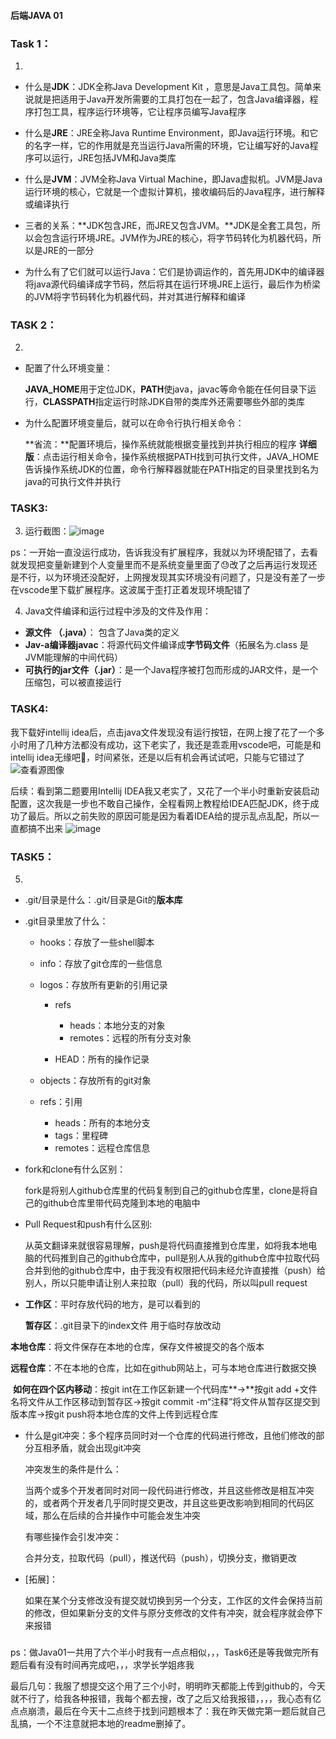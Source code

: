 ####  后端JAVA 01

### Task 1：

1. 

- 什么是**JDK**：JDK全称Java Development Kit ，意思是Java工具包。简单来说就是把适用于Java开发所需要的工具打包在一起了，包含Java编译器，程序打包工具，程序运行环境等，它让程序员编写Java程序

- 什么是**JRE**：JRE全称Java Runtime Environment，即Java运行环境。和它的名字一样，它的作用就是充当运行Java所需的环境，它让编写好的Java程序可以运行，JRE包括JVM和Java类库

- 什么是**JVM**：JVM全称Java Virtual Machine，即Java虚拟机。JVM是Java运行环境的核心，它就是一个虚拟计算机，接收编码后的Java程序，进行解释或编译执行

- 三者的关系：**JDK包含JRE，而JRE又包含JVM。**JDK是全套工具包，所以会包含运行环境JRE。JVM作为JRE的核心，将字节码转化为机器代码，所以是JRE的一部分

- 为什么有了它们就可以运行Java：它们是协调运作的，首先用JDK中的编译器将java源代码编译成字节码，然后将其在运行环境JRE上运行，最后作为桥梁的JVM将字节码转化为机器代码，并对其进行解释和编译

   

### TASK 2：

2. 

- 配置了什么环境变量：

  **JAVA_HOME**用于定位JDK，**PATH**使java，javac等命令能在任何目录下运行，**CLASSPATH**指定运行时除JDK自带的类库外还需要哪些外部的类库

- 为什么配置环境变量后，就可以在命令行执行相关命令：

  **省流：**配置环境后，操作系统就能根据变量找到并执行相应的程序             **详细版**：点击运行相关命令，操作系统根据PATH找到可执行文件，JAVA_HOME告诉操作系统JDK的位置，命令行解释器就能在PATH指定的目录里找到名为java的可执行文件并执行

### TASK3:

3. 运行截图：![image](https://github.com/user-attachments/assets/86815175-d2b8-434c-b65f-2567053ca43b)

ps：一开始一直没运行成功，告诉我没有扩展程序，我就以为环境配错了，去看就发现把变量新建到个人变量里而不是系统变量里面了😓改了之后再运行发现还是不行，以为环境还没配好，上网搜发现其实环境没有问题了，只是没有差了一步在vscode里下载扩展程序。这波属于歪打正着发现环境配错了

4. Java文件编译和运行过程中涉及的文件及作用：

- **源文件 （.java）**： 包含了Java类的定义
- **Jav-a编译器javac**：将源代码文件编译成**字节码文件**（拓展名为.class 是JVM能理解的中间代码）
- **可执行的jar文件（.jar）**：是一个Java程序被打包而形成的JAR文件，是一个压缩包，可以被直接运行

### TASK4:

我下载好intellij idea后，点击java文件发现没有运行按钮，在网上搜了花了一个多小时用了几种方法都没有成功，这下老实了，我还是乖乖用vscode吧，可能是和intellij idea无缘吧🤦‍，时间紧张，还是以后有机会再试试吧，只能与它错过了![查看源图像](https://th.bing.com/th/id/OIP.jENT6O_c2NzcI0XJy91lawHaFq?rs=1&pid=ImgDetMain)



后续：看到第二题要用Intellij IDEA我又老实了，又花了一个半小时重新安装启动配置，这次我是一步也不敢自己操作，全程看网上教程给IDEA匹配JDK，终于成功了最后。所以之前失败的原因可能是因为看着IDEA给的提示乱点乱配，所以一直都搞不出来
![image](https://github.com/user-attachments/assets/c34b94cc-3f43-45ba-83b5-c4f0116a168d)




### TASK5：

5. 

- .git/目录是什么：.git/目录是Git的**版本库**

- .git目录里放了什么：

  - hooks：存放了一些shell脚本

  - info：存放了git仓库的一些信息

  - logos：存放所有更新的引用记录

    - refs
      - heads：本地分支的对象
      - remotes：远程的所有分支对象

    -  HEAD：所有的操作记录

  - objects：存放所有的git对象
  - refs：引用
    - heads：所有的本地分支
    - tags：里程碑
    - remotes：远程仓库信息

- fork和clone有什么区别：

  fork是将别人github仓库里的代码复制到自己的github仓库里，clone是将自己的github仓库里带代码克隆到本地的电脑中

- Pull Request和push有什么区别:

  从英文翻译来就很容易理解，push是将代码直接推到仓库里，如将我本地电脑的代码推到自己的github仓库中，pull是别人从我的github仓库中拉取代码合并到他的github仓库中，由于我没有权限把代码未经允许直接推（push）给别人，所以只能申请让别人来拉取（pull）我的代码，所以叫pull request

- **工作区**：平时存放代码的地方，是可以看到的

  **暂存区**：.git目录下的index文件 用于临时存放改动

​       **本地仓库**：将文件保存在本地的仓库，保存文件被提交的各个版本

​       **远程仓库**：不在本地的仓库，比如在github网站上，可与本地仓库进行数据交换

​      **如何在四个区内移动**：按git int在工作区新建一个代码库**→**按git add +文件名将文件从工作区移动到暂存区→按git commit -m“注释”将文件从暂存区提交到版本库→按git push将本地仓库的文件上传到远程仓库

- 什么是git冲突：多个程序员同时对一个仓库的代码进行修改，且他们修改的部分互相矛盾，就会出现git冲突

  冲突发生的条件是什么：

  当两个或多个开发者同时对同一段代码进行修改，并且这些修改是相互冲突的，或者两个开发者几乎同时提交更改，并且这些更改影响到相同的代码区域，那么在后续的合并操作中可能会发生冲突

  有哪些操作会引发冲突：

  合并分支，拉取代码（pull），推送代码（push），切换分支，撤销更改

- [拓展]：

  如果在某个分支修改没有提交就切换到另一个分支，工作区的文件会保持当前的修改，但如果新分支的文件与原分支修改的文件有冲突，就会程序就会停下来报错

### 

ps：做Java01一共用了六个半小时我有一点点相似，，，Task6还是等我做完所有题后看有没有时间再完成吧，，，求学长学姐疼我

最后几句：我服了想提交这个用了三个小时，明明昨天都能上传到github的，今天就不行了，给我各种报错，我每个都去搜，改了之后又给我报错，，，，我心态有亿点点崩溃，最后在今天十二点终于找到问题根本了：我在昨天做完第一题后就自己乱搞，一个不注意就把本地的readme删掉了。 
